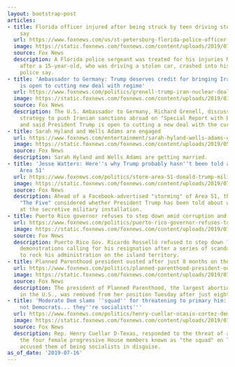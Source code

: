 ```yaml
---
layout: bootstrap-post
articles:
- title: Florida officer injured after being struck by teen driving stolen car, police
    say
  url: https://www.foxnews.com/us/st-petersburg-florida-police-officer-injured-stolen-car
  image: https://static.foxnews.com/foxnews.com/content/uploads/2019/07/St-petersburg-PD-Car.jpg
  source: Fox News
  description: A Florida police sergeant was treated for his injuries Monday night
    after a 15-year-old, who was driving a stolen car, crashed into his patrol car,
    police say.
- title: 'Ambassador to Germany: Trump deserves credit for bringing Iran to the table,
    is open to cutting new deal with regime'
  url: https://www.foxnews.com/politics/grenell-trump-iran-nuclear-deal
  image: https://static.foxnews.com/foxnews.com/content/uploads/2019/03/Richard-Grenell-Reuters.jpg
  source: Fox News
  description: The U.S. Ambassador to Germany, Richard Grenell, discussed America's
    strategy to push Iranian sanctions abroad on "Special Report with Bret Baier,"
    and said President Trump is open to cutting a new deal with the current Iran regime.
- title: Sarah Hyland and Wells Adams are engaged
  url: https://www.foxnews.com/entertainment/sarah-hyland-wells-adams-engaged
  image: https://static.foxnews.com/foxnews.com/content/uploads/2019/05/sarah-hyland-wells-adams-getty.jpg
  source: Fox News
  description: Sarah Hyland and Wells Adams are getting married.
- title: 'Jesse Watters: Here''s why Trump probably hasn''t been told anything about
    Area 51'
  url: https://www.foxnews.com/politics/storm-area-51-donald-trump-military-watters
  image: https://static.foxnews.com/foxnews.com/content/uploads/2019/07/Trump-Area51_AP.jpg
  source: Fox News
  description: Ahead of a Facebook-advertised "storming" of Area 51, the panel on
    "The Five" considered whether President Trump has been told about what goes on
    at the secretive military installation.
- title: Puerto Rico governor refuses to step down amid corruption and texting scandals
  url: https://www.foxnews.com/politics/puerto-rico-governor-refuses-to-step-down-amid-corruption-and-texting-scandals
  image: https://static.foxnews.com/foxnews.com/content/uploads/2019/07/AP19197632323010.jpg
  source: Fox News
  description: Puerto Rico Gov. Ricardo Rosselló refused to step down Tuesday amid
    demonstrations calling for his resignation after a series of scandals that continue
    to rock his administration on the island territory.
- title: Planned Parenthood president ousted after just 8 months on the job
  url: https://www.foxnews.com/politics/planned-parenthood-president-ousted-after-just-8-months-on-the-job-reports-say
  image: https://static.foxnews.com/foxnews.com/content/uploads/2019/07/Leana-Wen-GettyImages-1051944394.jpg
  source: Fox News
  description: The president of Planned Parenthood, the largest abortion provider
    in the U.S., was removed from her position Tuesday after just eight months.
- title: 'Moderate Dem slams ''squad'' for threatening to primary him: ''They''re
    not Democrats... they''re socialists'''
  url: https://www.foxnews.com/politics/henry-cuellar-ocasio-cortez-democrats-squad-socialists
  image: https://static.foxnews.com/foxnews.com/content/uploads/2019/07/Squad-Cuellar_AP-FOX.jpg
  source: Fox News
  description: Rep. Henry Cuellar D-Texas, responded to the threat of a primary from
    the four female progressive House members known as "the squad" on Tuesday and
    accused them of being socialists in disguise.
as_of_date: '2019-07-16'
---
```


